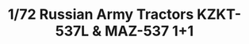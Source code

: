 ---
layout: product
title: "1/72 Russian Army Tractors KZKT-537L & MAZ-537  1+1"
price: "4500" 
desc: "Maketa"
img_path: "/assets/img/TAKO5003.jpg"
brand: "N/A"
available: true
special_offer: false
new: false
soon: false
cat: "010000"
subcat: "010200"
subsubcat: "0N/A"
sifra: "TAKO5003"
popular: true
---